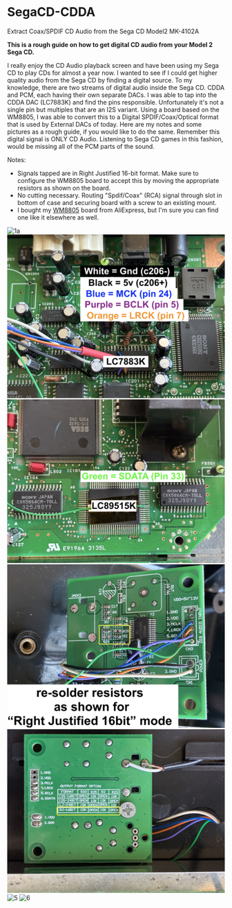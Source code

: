 # SegaCD-CDDA
Extract Coax/SPDIF CD Audio from the Sega CD Model2 MK-4102A

**This is a rough guide on how to get digital CD audio from your Model 2 Sega CD.**

I really enjoy the CD Audio playback screen and have been using my Sega CD to play CDs for almost a year now. I wanted to see if I could get higher quality audio from the Sega CD by finding a digital source. To my knowledge, there are two streams of digital audio inside the Sega CD. CDDA and PCM, each having their own separate DACs. I was able to tap into the CDDA DAC (LC7883K) and find the pins responsible. Unfortunately it's not a single pin but multiples that are an I2S variant. Using a board based on the WM8805, I was able to convert this to a Digital SPDIF/Coax/Optical format that is used by External DACs of today. Here are my notes and some pictures as a rough guide, if you would like to do the same. Remember this digital signal is ONLY CD Audio. Listening to Sega CD games in this fashion, would be missing all of the PCM parts of the sound.

Notes:

 - Signals tapped are in Right Justified 16-bit format. Make sure to configure the WM8805 board to accept this by moving the appropriate resistors as shown on the board.
 - No cutting necessary. Routing "Spdif/Coax" (RCA) signal through slot in bottom of case and securing board with a screw to an existing mount.
 - I bought my [WM8805](https://www.aliexpress.us/item/3256807436033058.html?) board from AliExpress, but I'm sure you can find one like it elsewhere as well.

![1a](images/1a.jpg)
![1b](images/1b.jpg)
![2](images/2.jpg)
![3](images/3.JPG)
![4](images/4.JPG)
![5](images/5.JPG)
![6](images/6.jpg)

